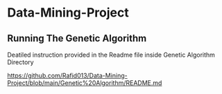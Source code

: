 # Data-Mining-Project

## Running The Genetic Algorithm

Deatiled instruction provided in the Readme file inside Genetic Algorithm Directory 

https://github.com/Rafid013/Data-Mining-Project/blob/main/Genetic%20Algorithm/README.md
